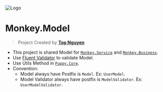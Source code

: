 ﻿![Logo](favicon.ico)
# Monkey.Model
> Project Created by [**Top Nguyen**](http://topnguyen.net)

- This project is shared Model for [`Monkey.Service`](../Monkey.Service/Readme.md) and [`Monkey.Business`](../Monkey.Business/Readme.md).
- Use [Fluent Validator](https://github.com/JeremySkinner/FluentValidation/wiki/i.-ASP.NET-Core-integration) to validate Model.
- Use Utils Method in [`Puppy.Core`](../../Puppy/Puppy.Core/Readme.md).
- Convention: 
  - Model always have Postfix is `Model`. Ex: `UserModel`.
  - Model Validator always have postfix is `ModelValidator`. Ex: `UserModelValidator`.
